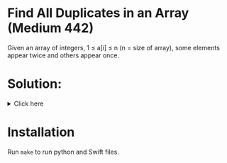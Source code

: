 # Find All Duplicates in an Array (Medium 442)
Given an array of integers, 1 ≤ a[i] ≤ n (n = size of array), some elements
appear twice and others appear once.

# Solution:

<details><summary>Click here</summary>  
Go over indices, negate the nums[nums[idx] - 1], if ever find positive at index,
it is a double. Or use a set to store seen values. O(n) time, O(n) space.

<br></br>

</details>

# Installation
Run `make` to run python and Swift files.
